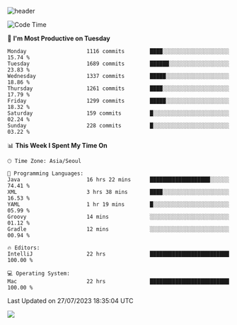 ![header](https://capsule-render.vercel.app/api?type=Egg&color=timeAuto&height=300&section=header&text=PoPo&fontSize=90&animation=fadeIn)

  <!--START_SECTION:waka-->
![Code Time](http://img.shields.io/badge/Code%20Time-1%2C067%20hrs%2040%20mins-blue)

📅 **I'm Most Productive on Tuesday** 

```text
Monday                   1116 commits        ████░░░░░░░░░░░░░░░░░░░░░   15.74 % 
Tuesday                  1689 commits        ██████░░░░░░░░░░░░░░░░░░░   23.83 % 
Wednesday                1337 commits        █████░░░░░░░░░░░░░░░░░░░░   18.86 % 
Thursday                 1261 commits        ████░░░░░░░░░░░░░░░░░░░░░   17.79 % 
Friday                   1299 commits        █████░░░░░░░░░░░░░░░░░░░░   18.32 % 
Saturday                 159 commits         █░░░░░░░░░░░░░░░░░░░░░░░░   02.24 % 
Sunday                   228 commits         █░░░░░░░░░░░░░░░░░░░░░░░░   03.22 % 
```


📊 **This Week I Spent My Time On** 

```text
🕑︎ Time Zone: Asia/Seoul

💬 Programming Languages: 
Java                     16 hrs 22 mins      ███████████████████░░░░░░   74.41 % 
XML                      3 hrs 38 mins       ████░░░░░░░░░░░░░░░░░░░░░   16.53 % 
YAML                     1 hr 19 mins        █░░░░░░░░░░░░░░░░░░░░░░░░   05.99 % 
Groovy                   14 mins             ░░░░░░░░░░░░░░░░░░░░░░░░░   01.12 % 
Gradle                   12 mins             ░░░░░░░░░░░░░░░░░░░░░░░░░   00.94 % 

🔥 Editors: 
IntelliJ                 22 hrs              █████████████████████████   100.00 % 

💻 Operating System: 
Mac                      22 hrs              █████████████████████████   100.00 % 
```


 Last Updated on 27/07/2023 18:35:04 UTC
<!--END_SECTION:waka-->



<img src="https://capsule-render.vercel.app/api?type=Egg&color=timeAuto&height=300&section=footer&text=PoPo&fontSize=90&animation=fadeIn&reversal=true" />
